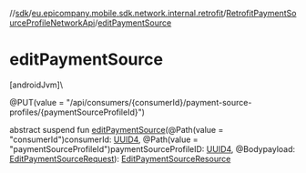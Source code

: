//[sdk](../../../index.md)/[eu.epicompany.mobile.sdk.network.internal.retrofit](../index.md)/[RetrofitPaymentSourceProfileNetworkApi](index.md)/[editPaymentSource](edit-payment-source.md)

# editPaymentSource

[androidJvm]\

@PUT(value = &quot;/api/consumers/{consumerId}/payment-source-profiles/{paymentSourceProfileId}&quot;)

abstract suspend fun [editPaymentSource](edit-payment-source.md)(@Path(value = &quot;consumerId&quot;)consumerId: [UUID4](../../eu.epicompany.mobile.android.datatypes/index.md#229649042%2FClasslikes%2F462465411), @Path(value = &quot;paymentSourceProfileId&quot;)paymentSourceProfileID: [UUID4](../../eu.epicompany.mobile.android.datatypes/index.md#229649042%2FClasslikes%2F462465411), @Bodypayload: [EditPaymentSourceRequest](../../eu.epicompany.mobile.sdk.network.model.proxy/-edit-payment-source-request/index.md)): [EditPaymentSourceResource](../../eu.epicompany.mobile.sdk.network.model.proxy/-edit-payment-source-resource/index.md)
